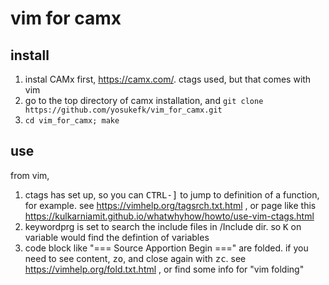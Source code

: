 # vim for camx

## install

1. instal CAMx first, https://camx.com/.  ctags used, but that comes with vim
2. go to the top directory of camx installation, and `git clone https://github.com/yosukefk/vim_for_camx.git`
3. `cd vim_for_camx; make`

## use
from vim,
1. ctags has set up, so you can <kbd>CTRL-]</kbd> to jump to definition of a function, for example.   see https://vimhelp.org/tagsrch.txt.html , or page like this https://kulkarniamit.github.io/whatwhyhow/howto/use-vim-ctags.html
2. keywordprg is set to search the include files in /Include dir.  so <kbd>K</kbd> on variable would find the defintion of variables
3. code block like "=== Source Apportion Begin ===" are folded.  if you need to see content, <kbd>zo</kbd>, and close again with <kbd>zc</kbd>.  see https://vimhelp.org/fold.txt.html , or find some info for "vim folding"

